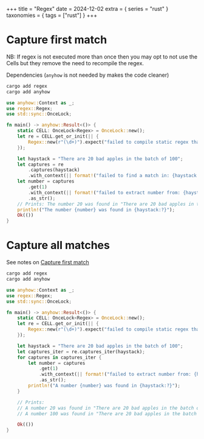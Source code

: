 +++
title = "Regex"
date = 2024-12-02
extra = { series = "rust" }
taxonomies = { tags = ["rust"] }
+++

# Capture first match

NB: If regex is not executed more than once then you may opt to not use the Cells but they remove the need to recompile the regex.

Dependencies (`anyhow` is not needed by makes the code cleaner)

```sh
cargo add regex
cargo add anyhow
```

```rust
use anyhow::Context as _;
use regex::Regex;
use std::sync::OnceLock;

fn main() -> anyhow::Result<()> {
    static CELL: OnceLock<Regex> = OnceLock::new();
    let re = CELL.get_or_init(|| {
        Regex::new(r"(\d+)").expect("failed to compile static regex that was known at design time")
    });

    let haystack = "There are 20 bad apples in the batch of 100";
    let captures = re
        .captures(haystack)
        .with_context(|| format!("failed to find a match in: {haystack:?}"))?;
    let number = captures
        .get(1)
        .with_context(|| format!("failed to extract number from: {haystack:?}"))?
        .as_str();
    // Prints: The number 20 was found in "There are 20 bad apples in the batch of 100"
    println!("The number {number} was found in {haystack:?}");
    Ok(())
}
```

# Capture all matches

See notes on [Capture first match](#capture-first-match)

```sh
cargo add regex
cargo add anyhow
```

```rust
use anyhow::Context as _;
use regex::Regex;
use std::sync::OnceLock;

fn main() -> anyhow::Result<()> {
    static CELL: OnceLock<Regex> = OnceLock::new();
    let re = CELL.get_or_init(|| {
        Regex::new(r"(\d+)").expect("failed to compile static regex that was known at design time")
    });

    let haystack = "There are 20 bad apples in the batch of 100";
    let captures_iter = re.captures_iter(haystack);
    for captures in captures_iter {
        let number = captures
            .get(1)
            .with_context(|| format!("failed to extract number from: {haystack:?}"))?
            .as_str();
        println!("A number {number} was found in {haystack:?}");
    }

    // Prints:
    // A number 20 was found in "There are 20 bad apples in the batch of 100"
    // A number 100 was found in "There are 20 bad apples in the batch of 100"

    Ok(())
}
```
